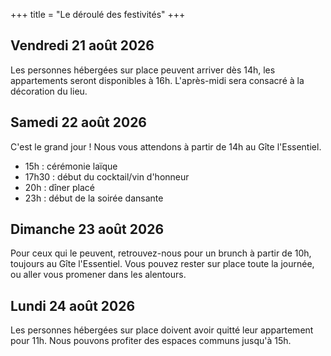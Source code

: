 +++
title = "Le déroulé des festivités"
+++

## Vendredi 21 août 2026

Les personnes hébergées sur place peuvent arriver dès 14h, les appartements seront disponibles à 16h. L'après-midi sera consacré à la décoration du lieu.

## Samedi 22 août 2026

C'est le grand jour !
Nous vous attendons à partir de 14h au Gîte l'Essentiel.

* 15h : cérémonie laïque
* 17h30 : début du cocktail/vin d'honneur
* 20h : dîner placé
* 23h : début de la soirée dansante

## Dimanche 23 août 2026

Pour ceux qui le peuvent, retrouvez-nous pour un brunch à partir de 10h, toujours au Gîte l'Essentiel.
Vous pouvez rester sur place toute la journée, ou aller vous promener dans les alentours.

## Lundi 24 août 2026

Les personnes hébergées sur place doivent avoir quitté leur appartement pour 11h. Nous pouvons profiter des espaces communs jusqu'à 15h.
